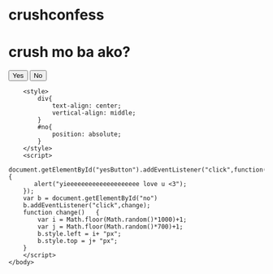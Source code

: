 # crushconfess
<html>
    <body>
        <div>
            <h1>crush mo ba ako?</h1>
            <button id="yesButton">Yes</button>
            <button id="no" >No</button>
        </div>

        <style>
            div{
                text-align: center;
                vertical-align: middle;
            }
            #no{
                position: absolute;
            }
        </style>
        <script>
           document.getElementById("yesButton").addEventListener("click",function(){
           alert("yieeeeeeeeeeeeeeeeeeee love u <3"); 
        });
        var b = document.getElementById("no")
        b.addEventListener("click",change);
        function change()   {
            var i = Math.floor(Math.random()*1000)+1;
            var j = Math.floor(Math.random()*700)+1;
            b.style.left = i+ "px";
            b.style.top = j+ "px";
        }
        </script>
    </body>
</html>
